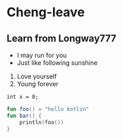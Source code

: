# Cheng-leave

## Learn from Longway777

* I may run for you
* Just like following sunshine

1. Love yourself
2. Young forever

`int x = 0;`

```kotlin
fun foo() = "hello kotlin"
fun bar() {
    println(foo())
}
```

